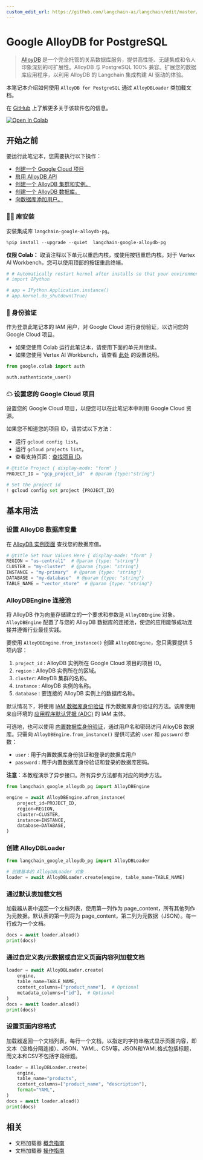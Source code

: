 ```yaml
---
custom_edit_url: https://github.com/langchain-ai/langchain/edit/master/docs/docs/integrations/document_loaders/google_alloydb.ipynb
---
```


# Google AlloyDB for PostgreSQL

> [AlloyDB](https://cloud.google.com/alloydb) 是一个完全托管的关系数据库服务，提供高性能、无缝集成和令人印象深刻的可扩展性。AlloyDB 与 PostgreSQL 100% 兼容。扩展您的数据库应用程序，以利用 AlloyDB 的 Langchain 集成构建 AI 驱动的体验。

本笔记本介绍如何使用 `AlloyDB for PostgreSQL` 通过 `AlloyDBLoader` 类加载文档。

在 [GitHub](https://github.com/googleapis/langchain-google-alloydb-pg-python/) 上了解更多关于该软件包的信息。

[![Open In Colab](https://colab.research.google.com/assets/colab-badge.svg)](https://colab.research.google.com/github/googleapis/langchain-google-alloydb-pg-python/blob/main/docs/document_loader.ipynb)

## 开始之前

要运行此笔记本，您需要执行以下操作：

 * [创建一个 Google Cloud 项目](https://developers.google.com/workspace/guides/create-project)
 * [启用 AlloyDB API](https://console.cloud.google.com/flows/enableapi?apiid=alloydb.googleapis.com)
 * [创建一个 AlloyDB 集群和实例。](https://cloud.google.com/alloydb/docs/cluster-create)
 * [创建一个 AlloyDB 数据库。](https://cloud.google.com/alloydb/docs/quickstart/create-and-connect)
 * [向数据库添加用户。](https://cloud.google.com/alloydb/docs/database-users/about)

### 🦜🔗 库安装
安装集成库 `langchain-google-alloydb-pg`。

```python
%pip install --upgrade --quiet  langchain-google-alloydb-pg
```

**仅限 Colab：** 取消注释以下单元以重启内核，或使用按钮重启内核。对于 Vertex AI Workbench，您可以使用顶部的按钮重启终端。

```python
# # Automatically restart kernel after installs so that your environment can access the new packages
# import IPython

# app = IPython.Application.instance()
# app.kernel.do_shutdown(True)
```

### 🔐 身份验证
作为登录此笔记本的 IAM 用户，对 Google Cloud 进行身份验证，以访问您的 Google Cloud 项目。

* 如果您使用 Colab 运行此笔记本，请使用下面的单元并继续。
* 如果您使用 Vertex AI Workbench，请查看 [此处](https://github.com/GoogleCloudPlatform/generative-ai/tree/main/setup-env) 的设置说明。


```python
from google.colab import auth

auth.authenticate_user()
```

### ☁ 设置您的 Google Cloud 项目
设置您的 Google Cloud 项目，以便您可以在此笔记本中利用 Google Cloud 资源。

如果您不知道您的项目 ID，请尝试以下方法：

* 运行 `gcloud config list`。
* 运行 `gcloud projects list`。
* 查看支持页面：[查找项目 ID](https://support.google.com/googleapi/answer/7014113)。

```python
# @title Project { display-mode: "form" }
PROJECT_ID = "gcp_project_id"  # @param {type:"string"}

# Set the project id
! gcloud config set project {PROJECT_ID}
```

## 基本用法

### 设置 AlloyDB 数据库变量
在 [AlloyDB 实例页面](https://console.cloud.google.com/alloydb/clusters) 查找您的数据库值。

```python
# @title Set Your Values Here { display-mode: "form" }
REGION = "us-central1"  # @param {type: "string"}
CLUSTER = "my-cluster"  # @param {type: "string"}
INSTANCE = "my-primary"  # @param {type: "string"}
DATABASE = "my-database"  # @param {type: "string"}
TABLE_NAME = "vector_store"  # @param {type: "string"}
```

### AlloyDBEngine 连接池

将 AlloyDB 作为向量存储建立的一个要求和参数是 `AlloyDBEngine` 对象。`AlloyDBEngine` 配置了与您的 AlloyDB 数据库的连接池，使您的应用能够成功连接并遵循行业最佳实践。

要使用 `AlloyDBEngine.from_instance()` 创建 `AlloyDBEngine`，您只需要提供 5 项内容：

1. `project_id` : AlloyDB 实例所在 Google Cloud 项目的项目 ID。
1. `region` : AlloyDB 实例所在的区域。
1. `cluster`: AlloyDB 集群的名称。
1. `instance` : AlloyDB 实例的名称。
1. `database` : 要连接的 AlloyDB 实例上的数据库名称。

默认情况下，将使用 [IAM 数据库身份验证](https://cloud.google.com/alloydb/docs/connect-iam) 作为数据库身份验证的方法。该库使用来自环境的 [应用程序默认凭据 (ADC)](https://cloud.google.com/docs/authentication/application-default-credentials) 的 IAM 主体。

可选地，也可以使用 [内置数据库身份验证](https://cloud.google.com/alloydb/docs/database-users/about)，通过用户名和密码访问 AlloyDB 数据库。只需向 `AlloyDBEngine.from_instance()` 提供可选的 `user` 和 `password` 参数：

* `user` : 用于内置数据库身份验证和登录的数据库用户
* `password` : 用于内置数据库身份验证和登录的数据库密码。

**注意**：本教程演示了异步接口。所有异步方法都有对应的同步方法。

```python
from langchain_google_alloydb_pg import AlloyDBEngine

engine = await AlloyDBEngine.afrom_instance(
    project_id=PROJECT_ID,
    region=REGION,
    cluster=CLUSTER,
    instance=INSTANCE,
    database=DATABASE,
)
```

### 创建 AlloyDBLoader


```python
from langchain_google_alloydb_pg import AlloyDBLoader

# 创建基本的 AlloyDBLoader 对象
loader = await AlloyDBLoader.create(engine, table_name=TABLE_NAME)
```

### 通过默认表加载文档
加载器从表中返回一个文档列表，使用第一列作为 page_content，所有其他列作为元数据。默认表的第一列将为 page_content，第二列为元数据（JSON）。每一行成为一个文档。

```python
docs = await loader.aload()
print(docs)
```

### 通过自定义表/元数据或自定义页面内容列加载文档


```python
loader = await AlloyDBLoader.create(
    engine,
    table_name=TABLE_NAME,
    content_columns=["product_name"],  # Optional
    metadata_columns=["id"],  # Optional
)
docs = await loader.aload()
print(docs)
```

### 设置页面内容格式
加载器返回一个文档列表，每行一个文档，以指定的字符串格式显示页面内容，即文本（空格分隔连接）、JSON、YAML、CSV等。JSON和YAML格式包括标题，而文本和CSV不包括字段标题。

```python
loader = AlloyDBLoader.create(
    engine,
    table_name="products",
    content_columns=["product_name", "description"],
    format="YAML",
)
docs = await loader.aload()
print(docs)
```

## 相关

- 文档加载器 [概念指南](/docs/concepts/#document-loaders)
- 文档加载器 [操作指南](/docs/how_to/#document-loaders)